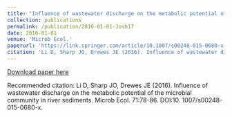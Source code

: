 ```yaml
---
title: "Influence of wastewater discharge on the metabolic potential of the microbial community in river sediments"
collection: publications
permalink: /publication/2016-01-01-Josh17
date: 2016-01-01
venue: 'Microb Ecol.'
paperurl: 'https://link.springer.com/article/10.1007/s00248-015-0680-x'
citation: 'Li D, Sharp JO, Drewes JE (2016). Influence of wastewater discharge on the metabolic potential of the microbial community in river sediments. Microb Ecol. 71:78-86. DOI:10. 1007/s00248-015-0680-x.'
---
```


<a href='https://link.springer.com/article/10.1007/s00248-015-0680-x'>Download paper here</a>

Recommended citation: Li D, Sharp JO, Drewes JE (2016). Influence of wastewater discharge on the metabolic potential of the microbial community in river sediments. Microb Ecol. 71:78-86. DOI:10. 1007/s00248-015-0680-x.